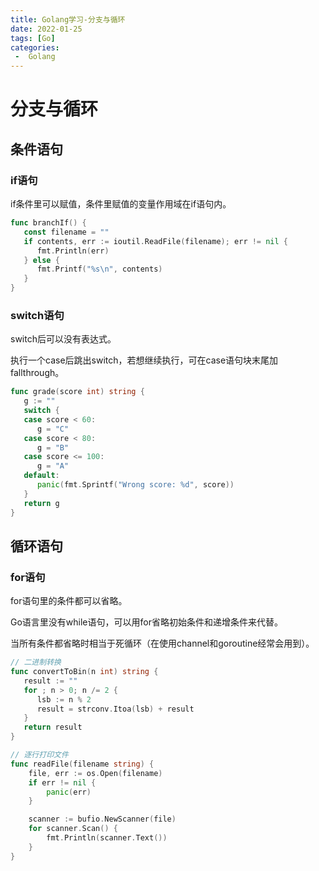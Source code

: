 ```yaml
---
title: Golang学习-分支与循环
date: 2022-01-25
tags: [Go]
categories:
 -  Golang
---
```


# 分支与循环

## 条件语句

### if语句

if条件里可以赋值，条件里赋值的变量作用域在if语句内。

```go
func branchIf() {
   const filename = ""
   if contents, err := ioutil.ReadFile(filename); err != nil {
      fmt.Println(err)
   } else {
      fmt.Printf("%s\n", contents)
   }
}
```

### switch语句

switch后可以没有表达式。

执行一个case后跳出switch，若想继续执行，可在case语句块末尾加fallthrough。

```go
func grade(score int) string {
   g := ""
   switch {
   case score < 60:
      g = "C"
   case score < 80:
      g = "B"
   case score <= 100:
      g = "A"
   default:
      panic(fmt.Sprintf("Wrong score: %d", score))
   }
   return g
}
```

## 循环语句

### for语句

for语句里的条件都可以省略。

Go语言里没有while语句，可以用for省略初始条件和递增条件来代替。

当所有条件都省略时相当于死循环（在使用channel和goroutine经常会用到）。

```go
// 二进制转换
func convertToBin(n int) string {
   result := ""
   for ; n > 0; n /= 2 {
      lsb := n % 2
      result = strconv.Itoa(lsb) + result
   }
   return result
}

// 逐行打印文件
func readFile(filename string) {
	file, err := os.Open(filename)
	if err != nil {
		panic(err)
	}

	scanner := bufio.NewScanner(file)
	for scanner.Scan() {
		fmt.Println(scanner.Text())
	}
}
```

